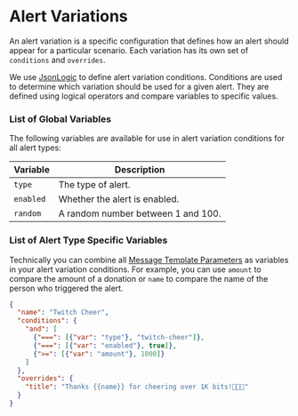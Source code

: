 # Alert Variations <Badge text="AE4" type="success"/>

An alert variation is a specific configuration that defines how an alert should appear for a particular scenario. Each
variation has its own set of `conditions` and `overrides`.

We use [JsonLogic](https://jsonlogic.com/) to define alert variation conditions. Conditions are used to determine which
variation should be used for a given alert. They are defined using logical operators and compare variables to specific
values.

### List of Global Variables <Badge text="AE4" type="success"/>

The following variables are available for use in alert variation conditions for all alert types:

| Variable  | Description                        |
|-----------|------------------------------------|
| `type`    | The type of alert.                 |
| `enabled` | Whether the alert is enabled.      |
| `random`  | A random number between 1 and 100. |

### List of Alert Type Specific Variables <Badge text="AE4" type="success"/>

Technically you can combine all [Message Template Parameters](./template-parameters.md) as variables in your alert
variation conditions. For example, you can use `amount` to compare the amount of a donation or `name` to compare the
name of the person who triggered the alert.

```json
{
  "name": "Twitch Cheer",
  "conditions": {
    "and": [
      {"===": [{"var": "type"}, "twitch-cheer"]},
      {"===": [{"var": "enabled"}, true]},
      {">=": [{"var": "amount"}, 1000]}
    ]
  },
  "overrides": {
    "title": "Thanks {{name}} for cheering over 1K bits!💃💃💃"
  }
}
```